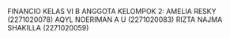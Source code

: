 FINANCIO
KELAS VI B
ANGGOTA KELOMPOK 2:
AMELIA RESKY          (2271020078)
AQYL NOERIMAN A U     (2271020083)
RIZTA NAJMA SHAKILLA  (2271020059)

